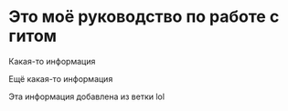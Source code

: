 # Это моё руководство по работе с гитом

Какая-то информация

Ещё какая-то информация

Эта информация добавлена из ветки lol